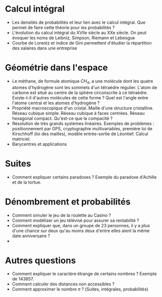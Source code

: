 # Calcul intégral
- Les densités de probabilités et leur lien avec le calcul intégral. Que permet de faire cette théorie pour les probabilités ?
- L'évolution du calcul intégral du XVIIe siècle au XXe siècle. On peut évoquer les noms de Leibniz, Simpson, Riemann et Lebesgue
- Courbe de Lorentz et indice de Gini permettent d'étudier la répartition des salaires dans une entreprise

# Géométrie dans l'espace
- Le méthane, de formule atomique $CH_4$, a une molécule dont les quatre atomes d'hydrogène sont les sommets d'un tétraèdre régulier. L'atom de carbone est situé au centre de la sphère circonscrite à ce tétraèdre. Existe-t-il d'autres molécules de cette forme ? Quel est l'angle entre l'atome central et les atomes d'hydrogène ?
- Propriété macroscopique d'un cristal. Maille d'une structure cristalline. Réseau cubique simple. Réseau cubique à faces centrées. Réseau hexagonal compact. Qu'est-ce que la compacité ?
- Résolution de très grands systèmes linéaires. Exemples de problèmes : positionnement par GPS, cryptographie multivariables, première loi de Kirschhoff (loi des mailles), modèle entrée-sortie de Léontief. Calcul matriciel.
- Barycentres et applications

# Suites
- Comment expliquer certains paradoxes ? Exemple du paradoxe d'Achille et de la tortue.

# Dénombrement et probabilités
- Comment simuler le jeu de la roulette  au Casino ?
- Comment modéliser un jeu télévisé pour assurer sa rentabilité ?
- Comment expliquer que, dans un groupe de 23 personnes, il y a plus d'une chance sur deux qu'au moins deux d'entre elles aient la même date anniversaire ?
- 

# Autres questions
- Comment expliquer le caractère étrange de certains nombres ? Exemple de 143857.
- Comment calculer des distances non accessibles ?
- Comment approximer le nombre $\pi$ ? (Suites, intégrales, probabilités)